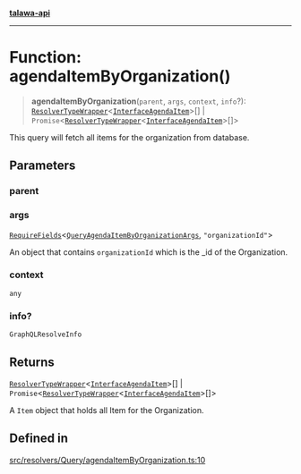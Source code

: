 [**talawa-api**](../../../../README.md)

***

# Function: agendaItemByOrganization()

> **agendaItemByOrganization**(`parent`, `args`, `context`, `info`?): [`ResolverTypeWrapper`](../../../../types/generatedGraphQLTypes/type-aliases/ResolverTypeWrapper.md)\<[`InterfaceAgendaItem`](../../../../models/AgendaItem/interfaces/InterfaceAgendaItem.md)\>[] \| `Promise`\<[`ResolverTypeWrapper`](../../../../types/generatedGraphQLTypes/type-aliases/ResolverTypeWrapper.md)\<[`InterfaceAgendaItem`](../../../../models/AgendaItem/interfaces/InterfaceAgendaItem.md)\>[]\>

This query will fetch all items for the organization from database.

## Parameters

### parent

### args

[`RequireFields`](../../../../types/generatedGraphQLTypes/type-aliases/RequireFields.md)\<[`QueryAgendaItemByOrganizationArgs`](../../../../types/generatedGraphQLTypes/type-aliases/QueryAgendaItemByOrganizationArgs.md), `"organizationId"`\>

An object that contains `organizationId` which is the _id of the Organization.

### context

`any`

### info?

`GraphQLResolveInfo`

## Returns

[`ResolverTypeWrapper`](../../../../types/generatedGraphQLTypes/type-aliases/ResolverTypeWrapper.md)\<[`InterfaceAgendaItem`](../../../../models/AgendaItem/interfaces/InterfaceAgendaItem.md)\>[] \| `Promise`\<[`ResolverTypeWrapper`](../../../../types/generatedGraphQLTypes/type-aliases/ResolverTypeWrapper.md)\<[`InterfaceAgendaItem`](../../../../models/AgendaItem/interfaces/InterfaceAgendaItem.md)\>[]\>

A `Item` object that holds all Item for the Organization.

## Defined in

[src/resolvers/Query/agendaItemByOrganization.ts:10](https://github.com/Suyash878/talawa-api/blob/e4413cec641a837926071678fed3c7f67234e31e/src/resolvers/Query/agendaItemByOrganization.ts#L10)
